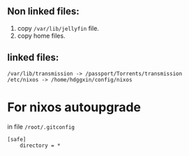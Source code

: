 ## Non linked files:
1. copy `/var/lib/jellyfin` file.
2. copy home files.
## linked files:
```
/var/lib/transmission -> /passport/Torrents/transmission
/etc/nixos -> /home/hdggxin/config/nixos
```
# For nixos autoupgrade
in file `/root/.gitconfig`
```
[safe]
    directory = *
```

